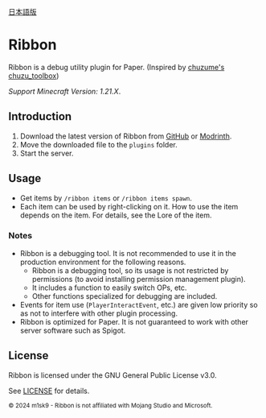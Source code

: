 [日本語版](./README-ja.md)

# Ribbon

Ribbon is a debug utility plugin for Paper. (Inspired by [chuzume's chuzu_toolbox](https://github.com/Chuzume/Chuzume-s-Toolbox))

*Support Minecraft Version: 1.21.X*.

## Introduction

1. Download the latest version of Ribbon from [GitHub]() or [Modrinth]().
2. Move the downloaded file to the `plugins` folder.
3. Start the server.

## Usage

- Get items by `/ribbon items` or `/ribbon items spawn`.
- Each item can be used by right-clicking on it. How to use the item depends on the item. For details, see the Lore of the item.

### Notes

- Ribbon is a debugging tool. It is not recommended to use it in the production environment for the following reasons.
    - Ribbon is a debugging tool, so its usage is not restricted by permissions (to avoid installing permission management plugin).
    - It includes a function to easily switch OPs, etc.
    - Other functions specialized for debugging are included.
- Events for item use (`PlayerInteractEvent`, etc.) are given low priority so as not to interfere with other plugin processing.
- Ribbon is optimized for Paper. It is not guaranteed to work with other server software such as Spigot.

## License

Ribbon is licensed under the GNU General Public License v3.0.

See [LICENSE](LICENSE) for details.

<sub>
  © 2024 m1sk9 - Ribbon is not affiliated with Mojang Studio and Microsoft.
</sub>
